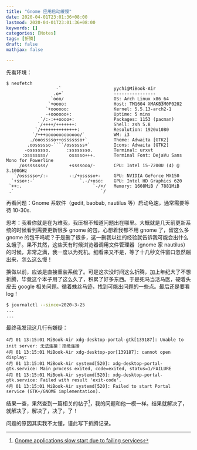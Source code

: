 ```yaml
---
title: "Gnome 应用启动缓慢"
date: 2020-04-01T23:01:36+08:00
lastmod: 2020-04-01T23:01:36+08:00
keywords: []
categories: [Notes]
tags: [折腾]
draft: false
mathjax: false

---
```


先看环境：
```
$ neofetch
                   -`                    yychi@MiBook-Air 
                  .o+`                   ---------------- 
                 `ooo/                   OS: Arch Linux x86_64 
                `+oooo:                  Host: TM1604 XMAKB3M0P0202 
               `+oooooo:                 Kernel: 5.5.13-arch2-1 
               -+oooooo+:                Uptime: 5 mins 
             `/:-:++oooo+:               Packages: 1153 (pacman) 
            `/++++/+++++++:              Shell: zsh 5.8 
           `/++++++++++++++:             Resolution: 1920x1080 
          `/+++ooooooooooooo/`           WM: i3 
         ./ooosssso++osssssso+`          Theme: Adwaita [GTK2] 
        .oossssso-````/ossssss+`         Icons: Adwaita [GTK2] 
       -osssssso.      :ssssssso.        Terminal: urxvt 
      :osssssss/        osssso+++.       Terminal Font: DejaVu Sans Mono for Powerline 
     /ossssssss/        +ssssooo/-       CPU: Intel i5-7200U (4) @ 3.100GHz 
   `/ossssso+/:-        -:/+osssso+-     GPU: NVIDIA GeForce MX150 
  `+sso+:-`                 `.-/+oso:    GPU: Intel HD Graphics 620 
 `++:.                           `-/+/   Memory: 1608MiB / 7881MiB 
 .`                                 `/
```

再看问题：Gnome 系软件（gedit, baobab, nautilus 等）启动龟速，通常需要等待 10-30s.

思考：我看你就是在为难我，我压根不知道问题出在哪里。大概就是几天前更新系统的时候看到需要更新很多 gnome 的包，心想着我都不用 gnome 了，留这么多 gnome 的包干吗呢？于是删了很多，这一删我以往的经验就告诉我可能会出什么幺蛾子。果不其然，这些天有时候浏览器调用文件管理器（gnome 家 nautilus）的时候，非常之满，我一度以为死机。细看来又不是，等了十几秒文件窗口忽然蹦出来，怎么这么慢！

换做以前，应该是直接重装系统了。可是这次没时间这么折腾，加上年纪大了不想折腾，毕竟这个本子用了这么久了，积累了好多东西。于是死马当活马医，硬着头皮去 google 相关问题。循着蛛丝马迹，找到可能出问题的一些点。最后还是要看 log！

```bash
$ journalctl --since=2020-3-25
...
...
```
最终我发现这几行有嫌疑：
```
4月 01 13:15:01 MiBook-Air xdg-desktop-portal-gtk[139187]: Unable to init server: 无法连接：拒绝连接
4月 01 13:15:01 MiBook-Air xdg-desktop-por[139187]: cannot open display: 
4月 01 13:15:01 MiBook-Air systemd[520]: xdg-desktop-portal-gtk.service: Main process exited, code=exited, status=1/FAILURE
4月 01 13:15:01 MiBook-Air systemd[520]: xdg-desktop-portal-gtk.service: Failed with result 'exit-code'.
4月 01 13:15:01 MiBook-Air systemd[520]: Failed to start Portal service (GTK+/GNOME implementation).
```
结果一查，果然查到一篇相关的帖子[^a]，我的问题和他一模一样。结果就解决了，就解决了，解决了，决了，了！

问题的原因其实我不太懂，谨此写下折腾记录。

[^a]: [Gnome applications slow start due to failing services][1]

[1]: https://bbs.archlinux.org/viewtopic.php?id=224787
